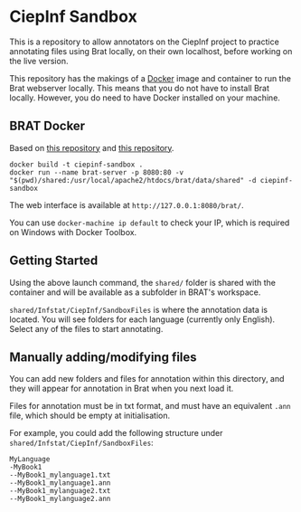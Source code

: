 # CiepInf Sandbox

This is a repository to allow annotators on the CiepInf project to practice annotating files using Brat locally, on their own localhost, before working on the live version.

This repository has the makings of a [Docker](https://www.docker.com/) image and container to run the Brat webserver locally. This means that you do not have to install Brat locally. However, you do need to have Docker installed on your machine.

## BRAT Docker

Based on [this repository](https://github.com/ddevaraj/docker-brat) and [this repository](https://github.com/cassj/brat-docker).

```
docker build -t ciepinf-sandbox .
docker run --name brat-server -p 8080:80 -v "$(pwd)/shared:/usr/local/apache2/htdocs/brat/data/shared" -d ciepinf-sandbox
```

The web interface is available at `http://127.0.0.1:8080/brat/`.

You can use `docker-machine ip default` to check your IP, which is required on Windows with Docker Toolbox.


## Getting Started

Using the above launch command, the `shared/` folder is shared with the container and will be available as a subfolder in BRAT's workspace.

`shared/Infstat/CiepInf/SandboxFiles` is where the annotation data is located. You will see folders for each language (currently only English). Select any of the files to start annotating.

## Manually adding/modifying files

You can add new folders and files for annotation within this directory, and they will appear for annotation in Brat when you next load it.

Files for annotation must be in txt format, and must have an equivalent `.ann` file, which should be empty at initialisation.

For example, you could add the following structure under `shared/Infstat/CiepInf/SandboxFiles`:

```
MyLanguage
-MyBook1
--MyBook1_mylanguage1.txt
--MyBook1_mylanguage1.ann
--MyBook1_mylanguage2.txt
--MyBook1_mylanguage2.ann
```
